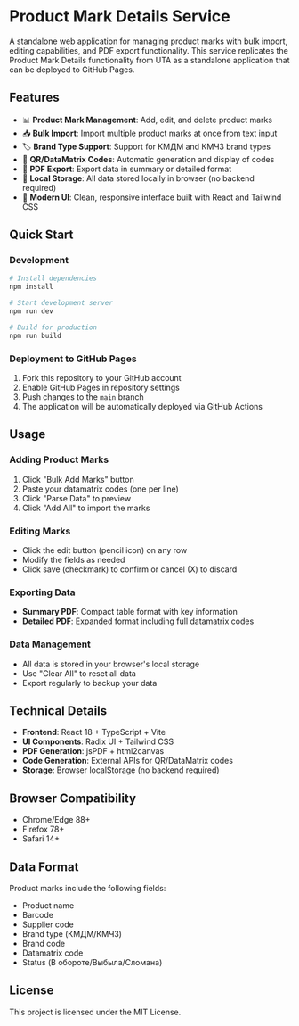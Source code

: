 # Product Mark Details Service

A standalone web application for managing product marks with bulk import, editing capabilities, and PDF export functionality. This service replicates the Product Mark Details functionality from UTA as a standalone application that can be deployed to GitHub Pages.

## Features

- 📊 **Product Mark Management**: Add, edit, and delete product marks
- 📥 **Bulk Import**: Import multiple product marks at once from text input
- 🏷️ **Brand Type Support**: Support for КМДМ and КМЧЗ brand types
- 📱 **QR/DataMatrix Codes**: Automatic generation and display of codes
- 📄 **PDF Export**: Export data in summary or detailed format
- 💾 **Local Storage**: All data stored locally in browser (no backend required)
- 🎨 **Modern UI**: Clean, responsive interface built with React and Tailwind CSS

## Quick Start

### Development

```bash
# Install dependencies
npm install

# Start development server
npm run dev

# Build for production
npm run build
```

### Deployment to GitHub Pages

1. Fork this repository to your GitHub account
2. Enable GitHub Pages in repository settings
3. Push changes to the `main` branch
4. The application will be automatically deployed via GitHub Actions

## Usage

### Adding Product Marks

1. Click "Bulk Add Marks" button
2. Paste your datamatrix codes (one per line)
3. Click "Parse Data" to preview
4. Click "Add All" to import the marks

### Editing Marks

- Click the edit button (pencil icon) on any row
- Modify the fields as needed
- Click save (checkmark) to confirm or cancel (X) to discard

### Exporting Data

- **Summary PDF**: Compact table format with key information
- **Detailed PDF**: Expanded format including full datamatrix codes

### Data Management

- All data is stored in your browser's local storage
- Use "Clear All" to reset all data
- Export regularly to backup your data

## Technical Details

- **Frontend**: React 18 + TypeScript + Vite
- **UI Components**: Radix UI + Tailwind CSS
- **PDF Generation**: jsPDF + html2canvas
- **Code Generation**: External APIs for QR/DataMatrix codes
- **Storage**: Browser localStorage (no backend required)

## Browser Compatibility

- Chrome/Edge 88+
- Firefox 78+
- Safari 14+

## Data Format

Product marks include the following fields:
- Product name
- Barcode
- Supplier code
- Brand type (КМДМ/КМЧЗ)
- Brand code
- Datamatrix code
- Status (В обороте/Выбыла/Сломана)

## License

This project is licensed under the MIT License.
